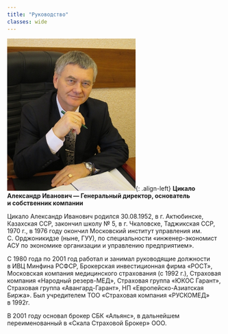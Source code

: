 ```yaml
---
title: "Руководство"
classes: wide
---
```


![image-left](/assets/images/gendirfoto.jpg){: .align-left}
**Цикало Александр Иванович&nbsp;&mdash; Генеральный директор,
основатель и&nbsp;собственник компании**

Цикало Александр Иванович родился 30.08.1952, в&nbsp;г. Актюбинске, Казахская ССР, закончил школу &#8470;&nbsp;5, в&nbsp;г. Чкаловске, Таджикская ССР, 1970&nbsp;г., в&nbsp;1976 году окончил Московский институт управления&nbsp;им. С.&nbsp;Орджоникидзе (ныне, ГУУ), по&nbsp;специальности &laquo;инженер-экономист АСУ по&nbsp;экономике организации и&nbsp;управлению предприятием&raquo;.

С&nbsp;1980 года по&nbsp;2001 год работал и&nbsp;занимал руководящие должности в&nbsp;ИВЦ Минфина РСФСР, Брокерская инвестиционная фирма &laquo;РОСТ&raquo;, Московская компания медицинского страхования (с&nbsp;1992&nbsp;г.), Страховая компания &laquo;Народный резерв-МЕД&raquo;, Страховая группа &laquo;ЮКОС Гарант&raquo;, Страховая группа &laquo;Авангард-Гарант&raquo;, НП&nbsp;&laquo;Европейско-Азиатская Биржа&raquo;. Был учредителем ТОО &laquo;Страховая компания &laquo;РУСКОМЕД&raquo; в&nbsp;1992г.

В&nbsp;2001 году основал брокер СБК &laquo;Альянс&raquo;, в&nbsp;дальнейшем переименованный в&nbsp;&laquo;Скала Страховой Брокер&raquo; ООО.